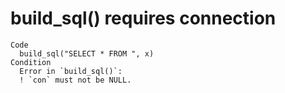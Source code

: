 # build_sql() requires connection

    Code
      build_sql("SELECT * FROM ", x)
    Condition
      Error in `build_sql()`:
      ! `con` must not be NULL.

